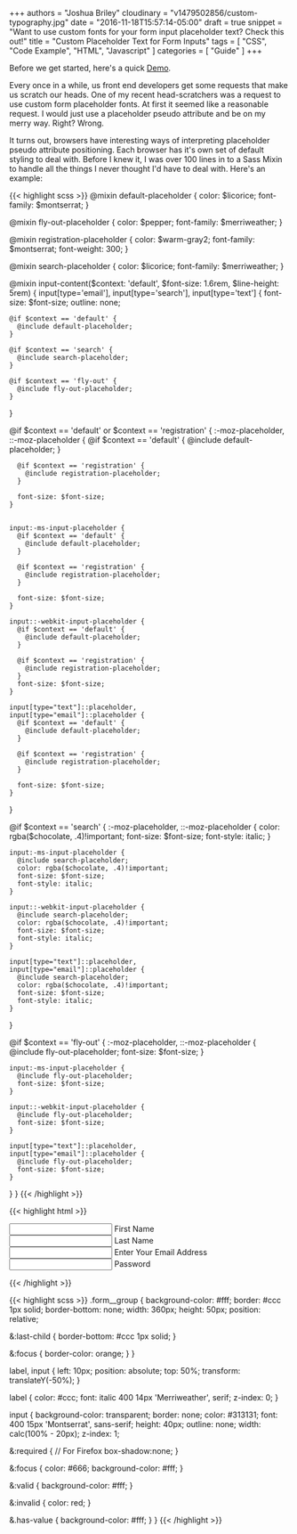 +++
authors = "Joshua Briley"
cloudinary = "v1479502856/custom-typography.jpg"
date = "2016-11-18T15:57:14-05:00"
draft = true
snippet = "Want to use custom fonts for your form input placeholder text? Check this out!"
title = "Custom Placeholder Text for Form Inputs"
tags = [
  "CSS",
  "Code Example",
  "HTML",
  "Javascript"
]
categories = [
  "Guide"
]
+++

Before we get started, here's a quick [Demo](http://codepen.io/somecallmejosh/full/xRgZJq/).

Every once in a while, us front end developers get some requests that make us scratch our heads. One of my recent head-scratchers was a request to use custom form placeholder fonts. At first it seemed like a reasonable request. I would just use a placeholder pseudo attribute and be on my merry way. Right? Wrong.

It turns out, browsers have interesting ways of interpreting placeholder pseudo attribute positioning. Each browser has it's own set of default styling to deal with. Before I knew it, I was over 100 lines in to a Sass Mixin to handle all the things I never thought I'd have to deal with. Here's an example:


{{< highlight scss >}}
@mixin default-placeholder {
  color: $licorice;
  font-family: $montserrat;
}

@mixin fly-out-placeholder {
  color: $pepper;
  font-family: $merriweather;
}

@mixin registration-placeholder {
  color: $warm-gray2;
  font-family: $montserrat;
  font-weight: 300;
}

@mixin search-placeholder {
  color: $licorice;
  font-family: $merriweather;
}

@mixin input-content($context: 'default', $font-size: 1.6rem, $line-height: 5rem) {
  input[type='email'],
  input[type='search'],
  input[type='text'] {
    font-size: $font-size;
    outline: none;

    @if $context == 'default' {
      @include default-placeholder;
    }

    @if $context == 'search' {
      @include search-placeholder;
    }

    @if $context == 'fly-out' {
      @include fly-out-placeholder;
    }
  }

  @if $context == 'default' or $context == 'registration' {
    :-moz-placeholder,
    ::-moz-placeholder {
      @if $context == 'default' {
        @include default-placeholder;
      }

      @if $context == 'registration' {
        @include registration-placeholder;
      }

      font-size: $font-size;
    }


    input:-ms-input-placeholder {
      @if $context == 'default' {
        @include default-placeholder;
      }

      @if $context == 'registration' {
        @include registration-placeholder;
      }

      font-size: $font-size;
    }

    input::-webkit-input-placeholder {
      @if $context == 'default' {
        @include default-placeholder;
      }

      @if $context == 'registration' {
        @include registration-placeholder;
      }
      font-size: $font-size;
    }

    input[type="text"]::placeholder,
    input[type="email"]::placeholder {
      @if $context == 'default' {
        @include default-placeholder;
      }

      @if $context == 'registration' {
        @include registration-placeholder;
      }

      font-size: $font-size;
    }
  }

  @if $context == 'search' {
    :-moz-placeholder,
    ::-moz-placeholder {
      color: rgba($chocolate, .4)!important;
      font-size: $font-size;
      font-style: italic;
    }

    input:-ms-input-placeholder {
      @include search-placeholder;
      color: rgba($chocolate, .4)!important;
      font-size: $font-size;
      font-style: italic;
    }

    input::-webkit-input-placeholder {
      @include search-placeholder;
      color: rgba($chocolate, .4)!important;
      font-size: $font-size;
      font-style: italic;
    }

    input[type="text"]::placeholder,
    input[type="email"]::placeholder {
      @include search-placeholder;
      color: rgba($chocolate, .4)!important;
      font-size: $font-size;
      font-style: italic;
    }
  }

  @if $context == 'fly-out' {
    :-moz-placeholder,
    ::-moz-placeholder {
      @include fly-out-placeholder;
      font-size: $font-size;
    }

    input:-ms-input-placeholder {
      @include fly-out-placeholder;
      font-size: $font-size;
    }

    input::-webkit-input-placeholder {
      @include fly-out-placeholder;
      font-size: $font-size;
    }

    input[type="text"]::placeholder,
    input[type="email"]::placeholder {
      @include fly-out-placeholder;
      font-size: $font-size;
    }
  }
}
{{< /highlight >}}

{{< highlight html >}}
<form action="#">
  <div class="form__group">
    <input type="text" name="firstName" required />
    <label for="firstName">First Name</label>
  </div>
  <div class="form__group">
    <input type="text" name="lastName" required />
    <label for="lastName">Last Name</label>
  </div>
  <div class="form__group">
    <input type="email" name="email" required=" " />
    <label for="email">Enter Your Email Address</label>
  </div>
  <div class="form__group">
    <input type="password" name="password" required />
    <label for="password">Password</label>
  </div>
</form>
{{< /highlight >}}

{{< highlight scss >}}
.form__group {
  background-color: #fff;
  border: #ccc 1px solid;
  border-bottom: none;
  width: 360px;
  height: 50px;
  position: relative;

  &:last-child {
    border-bottom: #ccc 1px solid;
  }

  &:focus {
    border-color: orange;
  }
}

label, input {
  left: 10px;
  position: absolute;
  top: 50%;
  transform: translateY(-50%);
}

label {
  color: #ccc;
  font: italic 400 14px 'Merriweather', serif;
  z-index: 0;
}

input {
  background-color: transparent;
  border: none;
  color: #313131;
  font: 400 15px 'Montserrat', sans-serif;
  height: 40px;
  outline: none;
  width: calc(100% - 20px);
  z-index: 1;

  &:required {
    // For Firefox
    box-shadow:none;
  }

  &:focus {
    color: #666;
    background-color: #fff;
  }

  &:valid {
    background-color: #fff;
  }

  &:invalid {
    color: red;
  }

  &.has-value {
    background-color: #fff;
  }
}
{{< /highlight >}}
